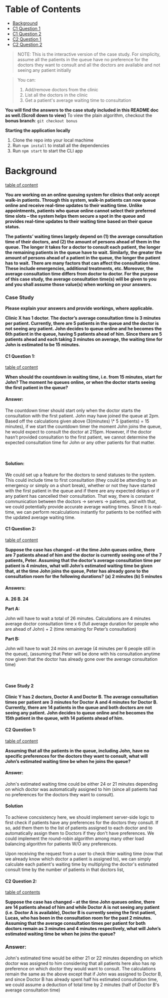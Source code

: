 # Table of Contents

- [Background](#background)
- [C1 Question 1](#c1-question-1)
- [C1 Question 2](#c1-question-2)
- [C2 Question 1](#c2-question-1)
- [C2 Question 2](#c2-question-2)

> NOTE: This is the interactive version of the case study.
> For simplicity, assume all the patients in the queue have no preference for the doctors they want to consult and all the doctors are available and not seeing any patient initially

> You can:
>
> 1.  Add/remove doctors from the clinic
> 2.  List all the doctors in the clinic
> 3.  Get a patient's average waiting time to consultation

**You will find the answers to the case study included in this README doc as well.(Scroll down to view)**
To view the plain algorithm, checkout the **bonus branch**: `git checkout bonus`

**Starting the application locally**

1. Clone the repo into your local machime
2. Run `npm install` to install all the dependencies
3. Run `npm start` to start the CLI app

# Background

[<span>table of content</span>](#table-of-contents)

**You are working on an online queuing system for clinics that only accept walk-in patients. Through this system, walk-in patients can now queue online and receive real-time updates to their waiting time. Unlike appointments, patients who queue online cannot select their preferred time slots – the system helps them secure a spot in the queue and provides real-time updates to their waiting time based on their queue status.**
<br/>

**The patients’ waiting times largely depend on (1) the average consultation time of their doctors, and (2) the amount of persons ahead of them in the queue. The longer it takes for a doctor to consult each patient, the longer the remaining patients in the queue have to wait. Similarly, the greater the amount of persons ahead of a patient in the queue, the longer the patient has to wait.**
**There are many factors that can affect the consultation time. These include emergencies, additional treatments, etc. Moreover, the average consultation time differs from doctor to doctor. For the purpose of this case study, the average consultation time(s) will be given to you and you shall assume those value(s) when working on your answers.**
<br/>

### Case Study

**Please explain your answers and provide workings, where applicable.**

**Clinic X has 1 doctor. The doctor’s average consultation time is 3 minutes per patient. Currently, there are 5 patients in the queue and the doctor is not seeing any patient. John decides to queue online and he becomes the 6th patient in the queue, having 5 patients ahead of him. Since there are 5 patients ahead and each taking 3 minutes on average, the waiting time for John is estimated to be 15 minutes.**
<br/>

#### C1 Question 1:

[<span>table of content</span>](#table-of-contents)

**When should the countdown in waiting time, i.e. from 15 minutes, start for John? The moment he queues online, or when the doctor starts seeing the first patient in the queue?**
<br/>

#### Answer:

<p>The countdown timer should start only when the doctor starts the consultation with the first patient. John may have joined the queue at 2pm. Based off the calculations given above (3(minutes) \* 5 (patients) = 15 minutes), if we start the countdown timer the moment John joins the queue, he would expect to consult the doctor at 215pm. However, if the doctor hasn’t provided consultation to the first patient, we cannot determine the expected consultation time for John or any other patients for that matter.</p>
<br/>

#### Solution:

<p>We could set up a feature for the doctors to send statuses to the system. This could include time to first consultation (they could be attending to an emergency or simply on a short break), whether or not they have started with the first patient in the queue and if there are any expected delays or if any patient has cancelled their consultation. 
That way, there is constant communication between the doctors -> servers -> patients, and with that, we could potentially provide accurate average waiting times.  Since it is real-time, we can perform recalculations instantly for patients to be notified with the updated  average waiting time.</p>

#### C1 Question 2:

[<span>table of content</span>](#table-of-contents)

**Suppose the case has changed – at the time John queues online, there are 7 patients ahead of him and the doctor is currently seeing one of the 7 patients, Peter. Assuming that the doctor’s average consultation time per patient is 4 minutes, what will John’s estimated waiting time be given that, at the time John joins the queue, Peter has already gone to the consultation room for the following durations?**
**(a) 2 minutes (b) 5 minutes**
<br/>

#### Answers:

**A. 26 B. 24**
<br/>

**Part A:**

<p>John will have to wait a total of 26 minutes. Calculations are 4 minutes average doctor consultation time x 6 (full average duration for people who are ahead of John) + 2 (time remaining for Peter’s consultation)</P>

**Part B:**

<p>John will have to wait 24 mins on average (4 minutes per 6 people still in the queue),  (assuming that Peter will be done with his consultation anytime now given that the doctor has already gone over the average consultation time)</p>
<br/>

#### Case Study 2

**Clinic Y has 2 doctors, Doctor A and Doctor B. The average consultation times per patient are 3 minutes for Doctor A and 4 minutes for Doctor B. Currently, there are 14 patients in the queue and both doctors are not seeing any patient. John decides to queue online and he becomes the 15th patient in the queue, with 14 patients ahead of him.**

#### C2 Question 1:

[<span>table of content</span>](#table-of-contents)

**Assuming that all the patients in the queue, including John, have no specific preferences for the doctors they want to consult, what will John’s estimated waiting time be when he joins the queue?**
<br/>

#### Answer:

<p>John's estimated waiting time could be either 24 or 21 minutes depending on which doctor was automatically assigned to him (since all patients had no preferences for the doctors they want to consult). </p>

#### Solution

<p>To achieve concsistency here, we should implement server-side logic to first check if patients have any preferences for the doctors they consult. If so, add them them to the list of patients assigned to each doctor and to automatically assign them to Doctors if they don't have preferences. We could implement the round-robin algorithm among many other load balancing algorithm for patients W/O any preferences.</p>

<p>Upon receiving the request from a user to check thier waiting time (now that we already know which doctor a patient is assigned to), we can simply calculate each patient's waiting time by multiplying the doctor's estimated consult time by the number of patients in that doctors list,</p>

#### C2 Question 2:

[<span>table of contents</span>](#table-of-contents)

**Suppose the case has changed – at the time John queues online, there are 14 patients ahead of him and while Doctor A is not seeing any patient (i.e. Doctor A is available), Doctor B is currently seeing the first patient, Lucas, who has been in the consultation room for the past 2 minutes. Assuming that the average consultation times per patient for both doctors remain as 3 minutes and 4 minutes respectively, what will John’s estimated waiting time be when he joins the queue?**

### Answer:

<p>John's estimated time would be either 21 or 22 minutes depending on which doctor was assigned to him considering that all patients here also has np preference on which doctor they would want to consult. The calculations remain the same as the above except that if John was assigned to Doctor B, and since Doctor B has already spent half his estimated consultation time, we could assume a deduction of total time by 2 minutes (half of Doctor B's average consultation time)</p>

